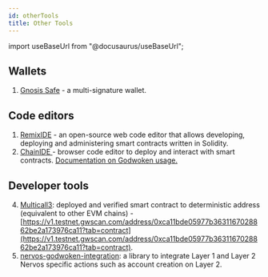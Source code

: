 ```yaml
---
id: otherTools
title: Other Tools
---
```

import useBaseUrl from "@docusaurus/useBaseUrl";

## Wallets
1. [Gnosis Safe](https://safe-v1.nervosdao.community/) - a multi-signature wallet.

## Code editors

1. [RemixIDE](https://remix.ethereum.org/) - an open-source web code editor that allows developing, deploying and administering smart contracts written in Solidity. 
2. [ChainIDE ](https://chainide.com/)- browser code editor to deploy and interact with smart contracts. [Documentation on Godwoken usage.](https://chainide.gitbook.io/chainide-english-1/ethereum-ide-1/6.-nervos-ide/1.-nervos-ide-environment-configuration#4.-configure-the-test-network)

## Developer tools
4. [Multicall3](https://github.com/mds1/multicall): deployed and verified smart contract to deterministic address (equivalent to other EVM chains) - [https://v1.testnet.gwscan.com/address/0xca11bde05977b3631167028862be2a173976ca11?tab=contract](https://v1.testnet.gwscan.com/address/0xca11bde05977b3631167028862be2a173976ca11?tab=contract).
5. [nervos-godwoken-integration](https://github.com/Roger-Rumblefish/nervos-godwoken-integration): a library to integrate Layer 1 and Layer 2 Nervos specific actions such as account creation on Layer 2.